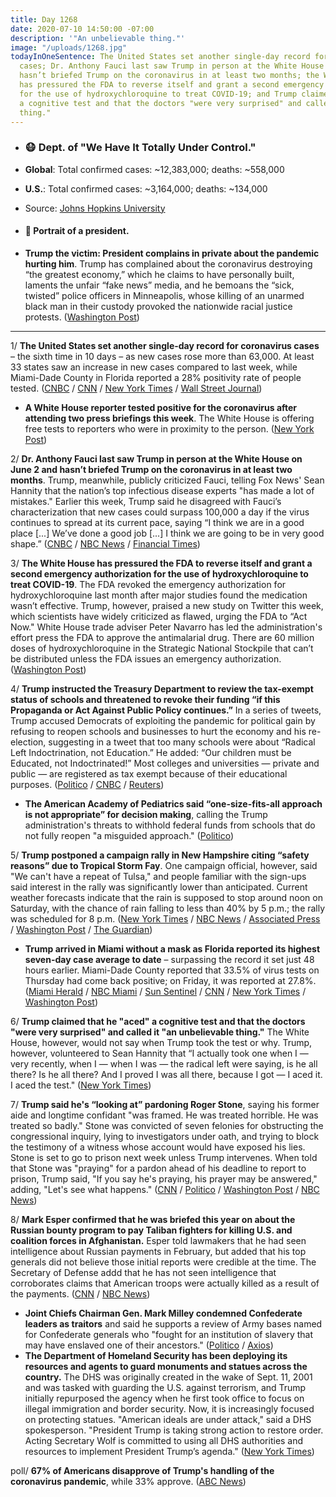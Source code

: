 ```yaml
---
title: Day 1268
date: 2020-07-10 14:50:00 -07:00
description: '"An unbelievable thing."'
image: "/uploads/1268.jpg"
todayInOneSentence: The United States set another single-day record for coronavirus
  cases; Dr. Anthony Fauci last saw Trump in person at the White House on June 2 and
  hasn’t briefed Trump on the coronavirus in at least two months; the White House
  has pressured the FDA to reverse itself and grant a second emergency authorization
  for the use of hydroxychloroquine to treat COVID-19; and Trump claimed that he "aced"
  a cognitive test and that the doctors "were very surprised" and called it "an unbelievable
  thing."
---
```


* ### 😷 Dept. of "We Have It Totally Under Control."

* **Global**: Total confirmed cases: \~12,383,000; deaths: \~558,000

* **U.S.**: Total confirmed cases: \~3,164,000; deaths: \~134,000

* Source: [Johns Hopkins University](https://coronavirus.jhu.edu/map.html)

* #### 👑 Portrait of a president. 

* **Trump the victim: President complains in private about the pandemic hurting him**. Trump has complained about the coronavirus destroying “the greatest economy,” which he claims to have personally built, laments the unfair “fake news” media, and he bemoans the “sick, twisted” police officers in Minneapolis, whose killing of an unarmed black man in their custody provoked the nationwide racial justice protests. ([Washington Post](https://www.washingtonpost.com/politics/trump-the-victim-president-complains-in-private-about-the-pandemic-hurting-himself/2020/07/09/187142c6-c089-11ea-864a-0dd31b9d6917_story.html))

---

1/ **The United States set another single-day record for coronavirus cases** – the sixth time in 10 days – as new cases rose more than 63,000. At least 33 states saw an increase in new cases compared to last week, while Miami-Dade County in Florida reported a 28% positivity rate of people tested. ([CNBC](https://www.cnbc.com/2020/07/10/us-reports-record-single-day-spike-of-63200-new-coronavirus-cases.html) / [CNN](https://edition.cnn.com/2020/07/10/health/us-coronavirus-friday/) / [New York Times](https://www.nytimes.com/2020/07/09/world/coronavirus-updates.html#link-2eb32eca) / [Wall Street Journal](https://www.wsj.com/articles/coronavirus-latest-news-07-10-2020-11594368064?mod=hp_lead_pos6))

* **A White House reporter tested positive for the coronavirus after attending two press briefings this week**. The White House is offering free tests to reporters who were in proximity to the person. ([New York Post](https://nypost.com/2020/07/09/white-house-reporter-tests-positive-for-covid-19/))

2/ **Dr. Anthony Fauci last saw Trump in person at the White House on June 2 and hasn’t briefed Trump on the coronavirus in at least two months**. Trump, meanwhile, publicly criticized Fauci, telling Fox News' Sean Hannity that the nation’s top infectious disease experts "has made a lot of mistakes." Earlier this week, Trump said he disagreed with Fauci’s characterization that new cases could surpass 100,000 a day if the virus continues to spread at its current pace, saying “I think we are in a good place [...] We’ve done a good job [...] I think we are going to be in very good shape.” ([CNBC](https://www.cnbc.com/2020/07/10/coronavirus-trumps-rift-with-white-house-health-advisor-fauci-widens-as-cases-hit-new-records.html) / [NBC News](https://www.nbcnews.com/politics/politics-news/trump-says-fauci-made-lot-mistakes-n1233402) / [Financial Times](https://www.ft.com/content/57834c2c-a078-4736-9173-8fb32cfbbf4e))

3/ **The White House has pressured the FDA to reverse itself and grant a second emergency authorization for the use of hydroxychloroquine to treat COVID-19**. The FDA revoked the emergency authorization for hydroxychloroquine last month after major studies found the medication wasn’t effective. Trump, however, praised a new study on Twitter this week, which scientists have widely criticized as flawed, urging the FDA to “Act Now." White House trade adviser Peter Navarro has led the administration's effort press the FDA to approve the antimalarial drug. There are 60 million doses of hydroxychloroquine in the Strategic National Stockpile that can’t be distributed unless the FDA issues an emergency authorization. ([Washington Post](https://www.washingtonpost.com/health/2020/07/10/peter-navarro-hydroxychloroquine-coronavirus/))

4/ **Trump instructed the Treasury Department to review the tax-exempt status of schools and threatened to revoke their funding “if this Propaganda or Act Against Public Policy continues.”** In a series of tweets, Trump accused Democrats of exploiting the pandemic for political gain by refusing to reopen schools and businesses to hurt the economy and his re-election, suggesting in a tweet that too many schools were about “Radical Left Indoctrination, not Education.” He added: “Our children must be Educated, not Indoctrinated!” Most colleges and universities — private and public — are registered as tax exempt because of their educational purposes. ([Politico](https://www.politico.com/news/2020/07/10/trump-threatens-schools-colleges-356294) / [CNBC](https://www.cnbc.com/2020/07/10/president-donald-trump-threatens-tax-exempt-status-of-universities.html) / [Reuters](https://www.reuters.com/article/us-health-coronavirus-uda-education/doctors-teachers-reject-trumps-pressure-to-reopen-us-schools-idUSKBN24B2D3))

* **The American Academy of Pediatrics said “one-size-fits-all approach is not appropriate” for decision making**, calling the Trump administration's threats to withhold federal funds from schools that do not fully reopen "a misguided approach." ([Politico](https://www.politico.com/news/2020/07/10/pediatricians-trump-school-reopening-coronavirus-356229))

5/ **Trump postponed a campaign rally in New Hampshire citing  “safety reasons” due to Tropical Storm Fay**. One campaign official, however, said "We can't have a repeat of Tulsa," and people familiar with the sign-ups said interest in the rally was significantly lower than anticipated. Current weather forecasts indicate that the rain is supposed to stop around noon on Saturday, with the chance of rain falling to less than 40% by 5 p.m.; the rally was scheduled for 8 p.m. ([New York Times](https://www.nytimes.com/2020/07/10/us/politics/trump-nh-rally-postponed.html) / [NBC News](https://www.nbcnews.com/politics/2020-election/trump-camp-eyes-course-correction-rallies-we-can-t-have-n1233387) / [Associated Press](https://apnews.com/1dfdda0b79c7dc6e71f64090701353c4) / [Washington Post](https://www.washingtonpost.com/politics/trump-delays-saturday-rally-in-new-hampshire-because-of-weather-white-house-says/2020/07/10/ceaf51a0-c2c7-11ea-9fdd-b7ac6b051dc8_story.html) / [The Guardian](https://www.theguardian.com/us-news/2020/jul/10/trump-new-hampshire-campaign-rally-postponed-weather))

* **Trump arrived in Miami without a mask as Florida reported its highest seven-day case average to date** – surpassing the record it set just 48 hours earlier. Miami-Dade County reported that 33.5% of virus tests on Thursday had come back positive; on Friday, it was reported at 27.8%. ([Miami Herald](https://www.miamiherald.com/news/politics-government/article244135532.html) / [NBC Miami](https://www.nbcmiami.com/news/local/president-trump-set-to-make-south-florida-stops-on-friday/2260400/) / [Sun Sentinel](https://www.sun-sentinel.com/news/politics/fl-ne-president-donald-trump-south-florida-20200710-mao4ooifjnfbdcleqh62v3i6je-story.html) / [CNN](https://www.cnn.com/2020/07/10/politics/donald-trump-florida-return-to-normal-coronavirus/index.html) / [New York Times](https://www.nytimes.com/2020/07/10/world/coronavirus-updates.html?action=click&module=Top%20Stories&pgtype=Homepage) / [Washington Post](https://www.washingtonpost.com/nation/2020/07/10/coronavirus-live-updates-us/))

6/ **Trump claimed that he "aced" a cognitive test and that the doctors "were very surprised" and called it "an unbelievable thing."** The White House, however, would not say when Trump took the test or why. Trump, however, volunteered to Sean Hannity that “I actually took one when I — very recently, when I — when I was — the radical left were saying, is he all there? Is he all there? And I proved I was all there, because I got — I aced it. I aced the test." ([New York Times](https://www.nytimes.com/2020/07/10/us/politics/trump-cognitive-test-health.html))

7/ **Trump said he's “looking at” pardoning Roger Stone**, saying his former aide and longtime confidant "was framed. He was treated horrible. He was treated so badly." Stone was convicted of seven felonies for obstructing the congressional inquiry, lying to investigators under oath, and trying to block the testimony of a witness whose account would have exposed his lies. Stone is set to go to prison next week unless Trump intervenes. When told that Stone was "praying" for a pardon ahead of his deadline to report to prison, Trump said, "If you say he's praying, his prayer may be answered," adding, "Let's see what happens." ([CNN](https://www.cnn.com/2020/07/09/politics/trump-roger-stone/index.html) / [Politico](https://www.politico.com/news/2020/07/09/inside-campaign-to-free-roger-stone-355440) / [Washington Post](https://www.washingtonpost.com/politics/trump-says-hes-looking-at-pardoning-roger-stone-ahead-of-prison-term/2020/07/10/d1a1e5ea-c2b7-11ea-b4f6-cb39cd8940fb_story.html) / [NBC News](https://www.nbcnews.com/politics/donald-trump/trump-allies-worry-stone-pardon-could-hamper-re-election-bid-n1233434))

8/ **Mark Esper confirmed that he was briefed this year on about the Russian bounty program to pay Taliban fighters for killing U.S. and coalition forces in Afghanistan.** Esper told lawmakers that he had seen intelligence about Russian payments in February, but added that his top generals did not believe those initial reports were credible at the time. The Secretary of Defense addd that he has not seen intelligence that corroborates claims that American troops were actually killed as a result of the payments. ([CNN](https://www.cnn.com/2020/07/09/politics/esper-briefed-russian-payments-to-taliban/index.html) / [NBC News](https://www.nbcnews.com/politics/congress/gen-milley-tells-congress-u-s-perhaps-not-doing-enough-n1233352))

* **Joint Chiefs Chairman Gen. Mark Milley condemned Confederate leaders as traitors** and said he supports a review of Army bases named for Confederate generals who "fought for an institution of slavery that may have enslaved one of their ancestors." ([Politico](https://www.politico.com/news/2020/07/09/milley-confederates-treason-review-army-base-names-355452) / [Axios](https://www.axios.com/joint-chiefs-chairman-confederate-symbol-4a5defe2-d44a-4d22-a022-bee1591d31f3.html))
* **The Department of Homeland Security has been deploying its resources and agents to guard monuments and statues across the country.** The DHS was originally created in the wake of Sept. 11, 2001 and was tasked with guarding the U.S. against terrorism, and Trump initially repurposed the agency when he first took office to focus on illegal immigration and border security. Now, it is increasingly focused on protecting statues. "American ideals are under attack," said a DHS spokesperson. "President Trump is taking strong action to restore order. Acting Secretary Wolf is committed to using all DHS authorities and resources to implement President Trump’s agenda." ([New York Times](https://www.nytimes.com/2020/07/10/us/politics/homeland-security-statues-trump.html))

poll/ **67% of Americans disapprove of Trump's handling of the coronavirus pandemic**, while 33% approve. ([ABC News](https://abcnews.go.com/Politics/broad-disapproval-trumps-handling-coronavirus-race-relations-poll/story?id=71704889))
